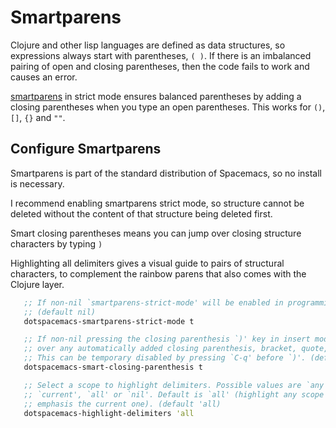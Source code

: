 # Smartparens

Clojure and other lisp languages are defined as data structures, so expressions always start with parentheses, `( )`.  If there is an imbalanced pairing of open and closing parentheses, then the code fails to work and causes an error.

[smartparens](https://github.com/Fuco1/smartparens/wiki#getting-started) in strict mode ensures balanced parentheses by adding a closing parentheses when you type an open parentheses.  This works for `()`, `[]`, `{}` and `""`.

## Configure Smartparens

Smartparens is part of the standard distribution of Spacemacs, so no install is necessary.

I recommend enabling smartparens strict mode, so structure cannot be deleted without the content of that structure being deleted first.

Smart closing parentheses means you can jump over closing structure characters by typing `)`

Highlighting all delimiters gives a visual guide to pairs of structural characters, to complement the rainbow parens that also comes with the Clojure layer.


```clojure
   ;; If non-nil `smartparens-strict-mode' will be enabled in programming modes.
   ;; (default nil)
   dotspacemacs-smartparens-strict-mode t

   ;; If non-nil pressing the closing parenthesis `)' key in insert mode passes
   ;; over any automatically added closing parenthesis, bracket, quote, etc…
   ;; This can be temporary disabled by pressing `C-q' before `)'. (default nil)
   dotspacemacs-smart-closing-parenthesis t

   ;; Select a scope to highlight delimiters. Possible values are `any',
   ;; `current', `all' or `nil'. Default is `all' (highlight any scope and
   ;; emphasis the current one). (default 'all)
   dotspacemacs-highlight-delimiters 'all
```
